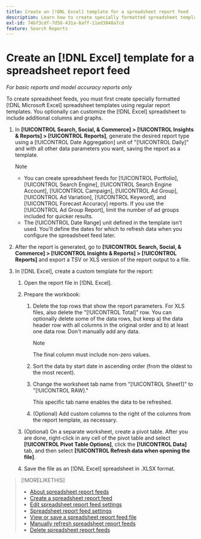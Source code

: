 ```yaml
---
title: Create an [!DNL Excel] template for a spreadsheet report feed
description: Learn how to create specially formatted spreadsheet templates.
exl-id: 74bf3cdf-7d56-431a-8aff-11ed3840a7cd
feature: Search Reports
---
```

# Create an [!DNL Excel] template for a spreadsheet report feed

*For basic reports and model accuracy reports only*

To create spreadsheet feeds, you must first create specially formatted [!DNL Microsoft Excel] spreadsheet templates using regular report templates. You optionally can customize the [!DNL Excel] spreadsheet to include additional columns and graphs.

1. In **[!UICONTROL Search, Social, & Commerce] > [!UICONTROL Insights & Reports] > [!UICONTROL Reports]**, generate the desired report type using a [!UICONTROL Date Aggregation] unit of "[!UICONTROL Daily]" and with all other data parameters you want, saving the report as a template.

   >[!NOTE]
   >
   > * You can create spreadsheet feeds for [!UICONTROL Portfolio], [!UICONTROL Search Engine], [!UICONTROL Search Engine Account], [!UICONTROL Campaign], [!UICONTROL Ad Group], [!UICONTROL Ad Variation], [!UICONTROL Keyword], and [!UICONTROL Forecast Accuracy] reports. If you use the [!UICONTROL Ad Group Report], limit the number of ad groups included for quicker results.
   > * The [!UICONTROL Date Range] unit defined in the template isn't used. You'll define the dates for which to refresh data when you configure the spreadsheet feed later.

1. After the report is generated, go to **[!UICONTROL Search, Social, & Commerce] > [!UICONTROL Insights & Reports] > [!UICONTROL Reports]** and export a TSV or XLS version of the report output to a file.

1. In [!DNL Excel], create a custom template for the report:

   1. Open the report file in [!DNL Excel].
   
   1. Prepare the workbook:
      
      1. Delete the top rows that show the report parameters. For XLS files, also delete the "[!UICONTROL Total]" row. You can optionally delete some of the data rows, but keep a) the data header row with all columns in the original order and b) at least one data row. Don't manually add any data.
       
         >[!NOTE]
         >
         > The final column must include non-zero values.
       
       2. Sort the data by start date in ascending order (from the oldest to the most recent).
       
       3. Change the worksheet tab name from "[!UICONTROL Sheet1]" to "[!UICONTROL RAW]."
          
          This specific tab name enables the data to be refreshed.
          
       4. (Optional) Add custom columns to the right of the columns from the report template, as necessary.

   1. (Optional) On a separate worksheet, create a pivot table. After you are done, right-click in any cell of the pivot table and select **[!UICONTROL Pivot Table Options]**, click the **[!UICONTROL Data]** tab, and then select **[!UICONTROL Refresh data when opening the file]**.
   
   1. Save the file as an [!DNL Excel] spreadsheet in .XLSX format.

>[!MORELIKETHIS]
>
>* [About spreadsheet report feeds](spreadsheet-feed-about.md)
>* [Create a spreadsheet report feed](spreadsheet-feed-create.md)
>* [Edit spreadsheet report feed settings](spreadsheet-feed-edit.md)
>* [Spreadsheet report feed settings](spreadsheet-feed-settings.md)
>* [View or save a spreadsheet report feed file](spreadsheet-feed-view-or-save.md)
>* [Manually refresh spreadsheet report feeds](spreadsheet-feed-refresh.md)
>* [Delete spreadsheet report feeds](spreadsheet-feed-delete.md)
